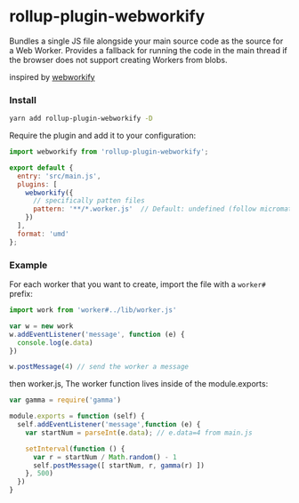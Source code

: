 # rollup-plugin-webworkify

Bundles a single JS file alongside your main source code as the source for a
Web Worker. Provides a fallback for running the code in the main thread if the
browser does not support creating Workers from blobs.

inspired by [webworkify](https://github.com/substack/webworkify)

### Install

```sh
yarn add rollup-plugin-webworkify -D
```

Require the plugin and add it to your configuration:

```js
import webworkify from 'rollup-plugin-webworkify';

export default {
  entry: 'src/main.js',
  plugins: [
    webworkify({
      // specifically patten files
      pattern: '**/*.worker.js'  // Default: undefined (follow micromath globs)
    })
  ],
  format: 'umd'
};
```

### Example

For each worker that you want to create, import the file with a `worker#` prefix:

```js
import work from 'worker#../lib/worker.js'

var w = new work
w.addEventListener('message', function (e) {
  console.log(e.data)
})

w.postMessage(4) // send the worker a message
```

then worker.js, The worker function lives inside of the module.exports:

```js
var gamma = require('gamma')

module.exports = function (self) {
  self.addEventListener('message',function (e) {
    var startNum = parseInt(e.data); // e.data=4 from main.js

    setInterval(function () {
      var r = startNum / Math.random() - 1
      self.postMessage([ startNum, r, gamma(r) ])
    }, 500)
  })
}
```
